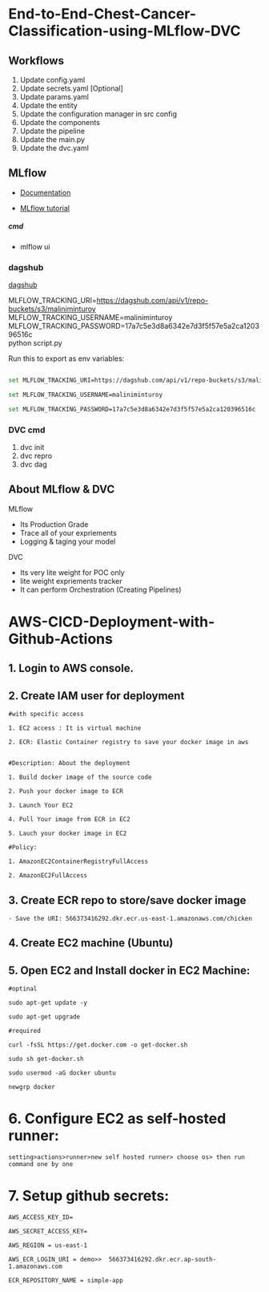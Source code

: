 # End-to-End-Chest-Cancer-Classification-using-MLflow-DVC


## Workflows

1. Update config.yaml
2. Update secrets.yaml [Optional]
3. Update params.yaml
4. Update the entity
5. Update the configuration manager in src config
6. Update the components
7. Update the pipeline 
8. Update the main.py
9. Update the dvc.yaml





## MLflow

- [Documentation](https://mlflow.org/docs/latest/index.html)

- [MLflow tutorial](https://youtube.com/playlist?list=PLkz_y24mlSJZrqiZ4_cLUiP0CBN5wFmTb&si=zEp_C8zLHt1DzWKK)

##### cmd
- mlflow ui

### dagshub
[dagshub](https://dagshub.com/)

MLFLOW_TRACKING_URI=https://dagshub.com/api/v1/repo-buckets/s3/maliniminturoy \
MLFLOW_TRACKING_USERNAME=maliniminturoy \
MLFLOW_TRACKING_PASSWORD=17a7c5e3d8a6342e7d3f5f57e5a2ca120396516c \
python script.py

Run this to export as env variables:

```bash

set MLFLOW_TRACKING_URI=https://dagshub.com/api/v1/repo-buckets/s3/maliniminturoy

set MLFLOW_TRACKING_USERNAME=maliniminturoy 

set MLFLOW_TRACKING_PASSWORD=17a7c5e3d8a6342e7d3f5f57e5a2ca120396516c

```



### DVC cmd

1. dvc init
2. dvc repro
3. dvc dag


## About MLflow & DVC

MLflow

 - Its Production Grade
 - Trace all of your expriements
 - Logging & taging your model


DVC 

 - Its very lite weight for POC only
 - lite weight expriements tracker
 - It can perform Orchestration (Creating Pipelines)



# AWS-CICD-Deployment-with-Github-Actions

## 1. Login to AWS console.

## 2. Create IAM user for deployment

	#with specific access

	1. EC2 access : It is virtual machine

	2. ECR: Elastic Container registry to save your docker image in aws


	#Description: About the deployment

	1. Build docker image of the source code

	2. Push your docker image to ECR

	3. Launch Your EC2 

	4. Pull Your image from ECR in EC2

	5. Lauch your docker image in EC2

	#Policy:

	1. AmazonEC2ContainerRegistryFullAccess

	2. AmazonEC2FullAccess

	
## 3. Create ECR repo to store/save docker image
    - Save the URI: 566373416292.dkr.ecr.us-east-1.amazonaws.com/chicken

	
## 4. Create EC2 machine (Ubuntu) 

## 5. Open EC2 and Install docker in EC2 Machine:
	
	
	#optinal

	sudo apt-get update -y

	sudo apt-get upgrade
	
	#required

	curl -fsSL https://get.docker.com -o get-docker.sh

	sudo sh get-docker.sh

	sudo usermod -aG docker ubuntu

	newgrp docker
	
# 6. Configure EC2 as self-hosted runner:
    setting>actions>runner>new self hosted runner> choose os> then run command one by one


# 7. Setup github secrets:

    AWS_ACCESS_KEY_ID=

    AWS_SECRET_ACCESS_KEY=

    AWS_REGION = us-east-1

    AWS_ECR_LOGIN_URI = demo>>  566373416292.dkr.ecr.ap-south-1.amazonaws.com

    ECR_REPOSITORY_NAME = simple-app

